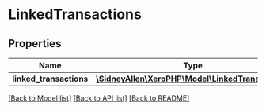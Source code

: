 # LinkedTransactions

## Properties
Name | Type | Description | Notes
------------ | ------------- | ------------- | -------------
**linked_transactions** | [**\SidneyAllen\XeroPHP\Model\LinkedTransaction[]**](LinkedTransaction.md) |  | [optional] 

[[Back to Model list]](../README.md#documentation-for-models) [[Back to API list]](../README.md#documentation-for-api-endpoints) [[Back to README]](../README.md)


